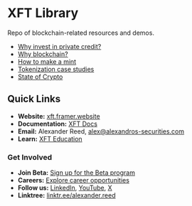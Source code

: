 # XFT Library
Repo of blockchain-related resources and demos. 

- [Why invest in private credit?](https://why-private-credit.replit.app/)
- [Why blockchain?](https://why-blockchain.replit.app/)
- [How to make a mint](https://xcryptography.replit.app/)
- [Tokenization case studies](https://xchains.w3spaces.com/pages/resources.html)
- [State of Crypto](https://xchains.w3spaces.com/xfiles/State-of-Crypto.pdf)

## Quick Links
- **Website:** [xft.framer.website](https://xft.framer.website/)
- **Documentation:** [XFT Docs](https://xft-docs.gitbook.io/xft-docs)
- **Email:** Alexander Reed, [alex@alexandros-securities.com](mailto:alex@alexandros-securities.com)
- **Learn:** [XFT Education](https://xlearn.replit.app/)

### Get Involved
- **Join Beta:** [Sign up for the Beta program](https://forms.gle/WVjqETCU2rNkadVp8)
- **Careers:** [Explore career opportunities](https://forms.gle/we2Z4VBqruhF3nvd8)
- **Follow us:** [LinkedIn](https://www.linkedin.com/company/xfintech/), [YouTube](https://www.youtube.com/@xft-reed), [X](https://twitter.com/amr_080) 
- **Linktree:** [linktr.ee/alexander.reed](https://linktr.ee/alexander.reed)


